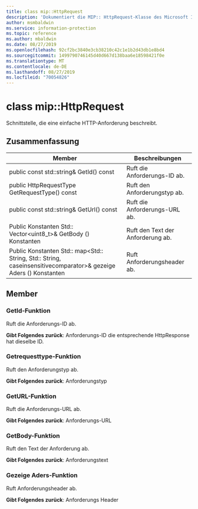 ```yaml
---
title: class mip::HttpRequest
description: 'Dokumentiert die MIP:: HttpRequest-Klasse des Microsoft Information Protection (MIP) SDK.'
author: msmbaldwin
ms.service: information-protection
ms.topic: reference
ms.author: mbaldwin
ms.date: 08/27/2019
ms.openlocfilehash: 92cf2bc3840e3cb38210c42c1e1b2d43db1e8bd4
ms.sourcegitcommit: 1499790746145d40d667d138baa6e18598421f0e
ms.translationtype: MT
ms.contentlocale: de-DE
ms.lasthandoff: 08/27/2019
ms.locfileid: "70054826"
---
```

# <a name="class-miphttprequest"></a>class mip::HttpRequest 
Schnittstelle, die eine einfache HTTP-Anforderung beschreibt.
  
## <a name="summary"></a>Zusammenfassung
 Member                        | Beschreibungen                                
--------------------------------|---------------------------------------------
public const std::string& GetId() const  |  Ruft die Anforderungs-ID ab.
public HttpRequestType GetRequestType() const  |  Ruft den Anforderungstyp ab.
public const std::string& GetUrl() const  |  Ruft die Anforderungs-URL ab.
Public Konstanten Std:: Vector\<uint8_t\>& GetBody () Konstanten  |  Ruft den Text der Anforderung ab.
Public Konstanten Std:: map\<Std:: String, Std:: String, caseinsensitivecomparator\>& gezeige Aders () Konstanten  |  Ruft Anforderungsheader ab.
  
## <a name="members"></a>Member
  
### <a name="getid-function"></a>GetId-Funktion
Ruft die Anforderungs-ID ab.

  
**Gibt Folgendes zurück**: Anforderungs-ID die entsprechende HttpResponse hat dieselbe ID.
  
### <a name="getrequesttype-function"></a>Getrequesttype-Funktion
Ruft den Anforderungstyp ab.

  
**Gibt Folgendes zurück**: Anforderungstyp
  
### <a name="geturl-function"></a>GetURL-Funktion
Ruft die Anforderungs-URL ab.

  
**Gibt Folgendes zurück**: Anforderungs-URL
  
### <a name="getbody-function"></a>GetBody-Funktion
Ruft den Text der Anforderung ab.

  
**Gibt Folgendes zurück**: Anforderungstext
  
### <a name="getheaders-function"></a>Gezeige Aders-Funktion
Ruft Anforderungsheader ab.

  
**Gibt Folgendes zurück**: Anforderungs Header